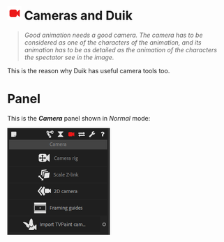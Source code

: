 # ![Camera Icon](img\duik-icons\camera-icon-r.png) Cameras and Duik

> *Good animation needs a good camera. The camera has to be considered as one of the characters of the animation, and its animation has to be as detailed as the animation of the characters the spectator see in the image.* 

This is the reason why Duik has useful camera tools too.

# Panel

This is the ***Camera*** panel shown in *Normal* mode:  

![camera panel](img\duik-screenshots\S-Camera\Camera-panel.PNG)
